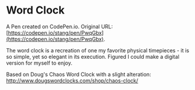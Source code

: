 # Word Clock

A Pen created on CodePen.io. Original URL: [https://codepen.io/stang/pen/PwqGbx](https://codepen.io/stang/pen/PwqGbx).

The word clock is a recreation of one my favorite physical timepieces - it is so simple, yet so elegant in its execution. Figured I could make a digital version for myself to enjoy.

Based on Doug's Chaos Word Clock with a slight alteration: http://www.dougswordclocks.com/shop/chaos-clock/